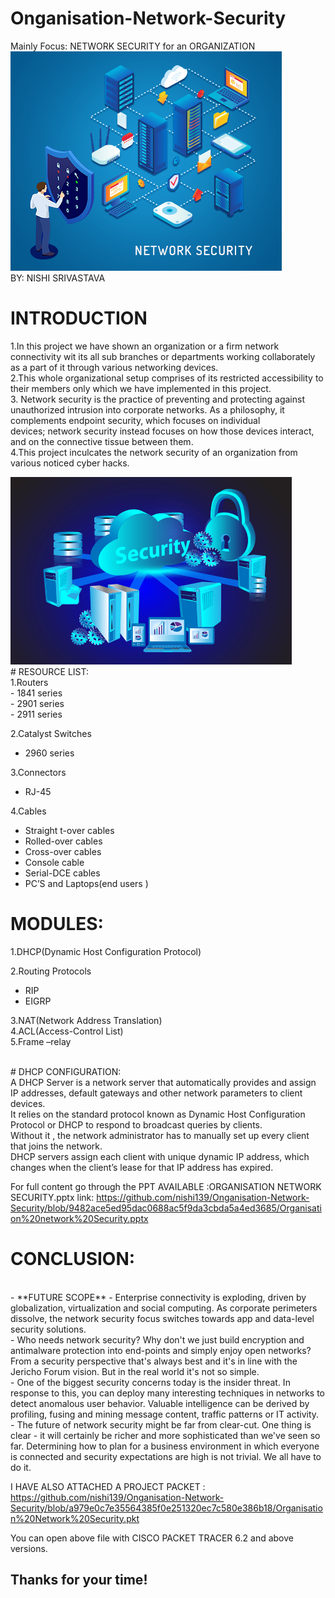 # **Onganisation-Network-Security**
Mainly Focus: NETWORK SECURITY for an ORGANIZATION
<br/>
<img src ="https://github.com/nishi139/Onganisation-Network-Security/blob/a2bf413564c7d89a04d643a871d4dd9d7bb9e730/network-security.png">
<br/>
BY:
NISHI SRIVASTAVA

# INTRODUCTION

1.In this project we have shown an organization or a firm network connectivity wit its all sub branches or departments working collaborately as a part of it through various networking devices. <br/>
2.This whole organizational setup comprises of its restricted accessibility to their members only which we have implemented in this project.<br/>
3. Network security is the practice of preventing and protecting against unauthorized intrusion into corporate networks. As a philosophy, it complements endpoint security, which focuses on individual devices; network security instead focuses on how those devices interact, and on the connective tissue between them.<br/>
4.This project inculcates the network security of an organization from various noticed cyber hacks.<br/>


<img src = "https://github.com/nishi139/Onganisation-Network-Security/blob/8f170227208814bf911d94fd5120dc883f16b351/network-security%20(1).png">
<br/>
# RESOURCE LIST:
<br/>
1.Routers
<br/>
  - 1841 series <br/>
  - 2901 series <br/>
  - 2911 series <br/>

2.Catalyst Switches 
<br/>
  - 2960 series <br/>

3.Connectors<br/>
  - RJ-45<br/>

4.Cables<br/>
  - Straight t-over cables<br/>
  - Rolled-over cables<br/>
  - Cross-over cables<br/>
  - Console cable<br/>
  - Serial-DCE cables<br/>
  - PC’S and Laptops(end  users )<br/> 


# MODULES:<br/>

1.DHCP(Dynamic Host Configuration Protocol)<br/>

2.Routing Protocols<br/>
  - RIP<br/>
  - EIGRP<br/>

3.NAT(Network Address Translation)
<br/>
4.ACL(Access-Control List)
<br/>
5.Frame –relay
<br/>

<br/>
# DHCP CONFIGURATION:
<br/>
A DHCP Server is a network server that automatically provides and assign IP addresses, default gateways and other network parameters to client devices.<br/>
It relies on the standard protocol known as Dynamic Host Configuration Protocol or DHCP to respond to broadcast queries by clients. <br/>
Without it , the network administrator has to manually set up every client that joins the network.<br/>
DHCP servers  assign each client with unique dynamic IP address, which changes when the client’s lease for that IP address has expired.<br/>
 
 
 For full content go through the PPT AVAILABLE :ORGANISATION NETWORK SECURITY.pptx link: https://github.com/nishi139/Onganisation-Network-Security/blob/9482ace5ed95dac0688ac5f9da3cbda5a4ed3685/Organisation%20network%20Security.pptx
<br/>
# CONCLUSION:
<br/>
- **FUTURE SCOPE**
  -  Enterprise connectivity is exploding, driven by globalization, virtualization and social computing. As corporate perimeters dissolve, the network security focus switches towards app and data-level security solutions.<br/>
  -  Who needs network security? Why don't we just build encryption and antimalware protection into end-points and simply enjoy open networks? From a security perspective that's always best and it's in line with the Jericho Forum vision. But in the real world it's not so simple.<br/>
  - One of the biggest security concerns today is the insider threat. In response to this, you can deploy many interesting techniques in networks to detect anomalous user behavior. Valuable intelligence can be derived by profiling, fusing and mining message content, traffic patterns or IT activity.<br/>
  - The future of network security might be far from clear-cut. One thing is clear - it will certainly be richer and more sophisticated than we've seen so far. Determining how to plan for a business environment in which everyone is connected and security expectations are high is not trivial. We all have to do it.<br/>


I HAVE ALSO ATTACHED A PROJECT PACKET : 
https://github.com/nishi139/Onganisation-Network-Security/blob/a979e0c7e35564385f0e251320ec7c580e386b18/Organisation%20Network%20Security.pkt

You can open above file with CISCO PACKET TRACER 6.2 and above versions.
 
 
 ## Thanks for your time!
